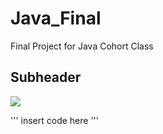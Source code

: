 # Java_Final
Final Project for Java Cohort Class

## Subheader
<img src="filename.png"/>

'''
insert code here
'''
